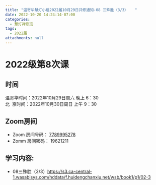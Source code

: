 ```yaml
---
title: "温哥华慧灯小组2022届10月29日共修通知-08 三殊胜（3/3）   "
date: 2022-10-20 14:24:14-07:00
categories:
  - 慧灯禅修班
tags:
  - 2022届
attachments: null
---
```


# 2022级第8次课 

## 时间

温哥华时间：2022年10月29日周六 晚上 6：30  
北  京时间：2022年10月30日周日 上午 9：30

## Zoom房间

- Zoom 房间号码： [7789995278](https://us02web.zoom.us/j/7789995278?pwd=VjZmbWJFY2k2K0E5RVB2cTNIQmhqUT09)
- Zomm 房间密码： 19621211

## 学习内容:

- 08三殊胜（3/3）<https://s3.ca-central-1.wasabisys.com/hddata/f.huidengchanxiu.net/wsb/book1/p1/02-3>